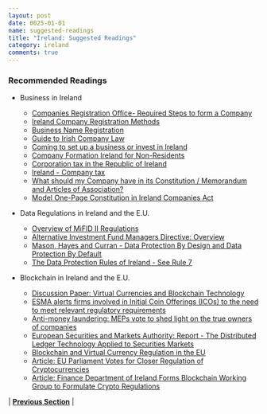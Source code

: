 ```yaml
---
layout: post
date: 0025-01-01
name: suggested-readings
title: "Ireland: Suggested Readings"
category: ireland
comments: true
---
```

### Recommended Readings
* Business in Ireland
   * [Companies Registration Office- Required Steps to form a Company](https://www.cro.ie/Registration/Company/Required-Steps)
   * [Ireland Company Registration Methods](https://www.cro.ie/Registration/Company/Registration-Methods)
   * [Business Name Registration](https://www.cro.ie/Registration/Business-Name)
   * [Guide to Irish Company Law](http://www.arthurcox.com/wp-content/uploads/2014/01/Arthur-Cox-Guide-to-Irish-Company-Law-Autumn-2011.pdf)
   * [Coming to set up a business or invest in Ireland](http://www.citizensinformation.ie/en/employment/types_of_employment/self_employment/coming_to_set_up_a_business_in_ireland.html)
   * [Company Formation Ireland for Non-Residents](https://www.companyformations.ie/company-formations/non-resident-companies/)
   * [Corporation tax in the Republic of Ireland](https://en.wikipedia.org/wiki/Corporation_tax_in_the_Republic_of_Ireland)
   * [Ireland - Company tax](https://europa.eu/youreurope/business/vat-customs/company-tax/ireland/index_en.htm)
   * [What should my Company have in its Constitution / Memorandum and Articles of Association?](https://www.companyformations.ie/blog/what-should-my-company-have-in-its-constitution-memorandum-and-articles-of-association/)
   * [Model One-Page Constitution in Ireland Companies Act](http://www.irishstatutebook.ie/eli/2014/act/38/schedule/1/enacted/en/html)

* Data Regulations in Ireland and the E.U.
   * [Overview of MiFID II Regulations](https://www.fca.org.uk/mifid-ii/1-overview)
   * [Alternative Investment Fund Managers Directive: Overview](http://www.matheson.com/images/uploads/publications/AIFMD_Factsheet_Overview.pdf)
   * [Mason, Hayes and Curran - Data Protection By Design and Data Protection By Default](https://www.mhc.ie/latest/blog/edps-opinion-data-protection-by-design-and-default)
   * [The Data Protection Rules of Ireland - See Rule 7](https://www.dataprotection.ie/docs/The-Data-Protection-Rules/21.htm)

* Blockchain in Ireland and the E.U.
   * [Discussion Paper: Virtual Currencies and Blockchain Technology](http://www.finance.gov.ie/wp-content/uploads/2018/03/Virtual-Currencies-and-Blockchain-Technology-March-2018.pdf)
   * [ESMA alerts firms involved in Initial Coin Offerings (ICOs) to the need to meet relevant regulatory requirements](https://www.esma.europa.eu/sites/default/files/library/esma50-157-828_ico_statement_firms.pdf)
   * [Anti-money laundering: MEPs vote to shed light on the true owners of companies](http://www.europarl.europa.eu/news/en/press-room/20180411IPR01527/anti-money-laundering-meps-vote-to-shed-light-on-the-true-owners-of-companies)
   * [European Securities and Markets Authority: Report - The Distributed Ledger Technology Applied to Securities Markets](https://www.esma.europa.eu/sites/default/files/library/dlt_report_-_esma50-1121423017-285.pdf)
   * [Blockchain and Virtual Currency Regulation in the EU](https://www.globalpolicywatch.com/2018/01/blockchain-and-virtual-currency-regulation-in-the-eu/)
   * [Article: EU Parliament Votes for Closer Regulation of Cryptocurrencies](https://www.coindesk.com/eu-parliament-votes-for-closer-regulation-of-cryptocurrencies/)
   * [Article: Finance Department of Ireland Forms Blockchain Working Group to Formulate Crypto Regulations](https://www.crypto-news.in/news/finance-department-ireland-forms-blockchain-working-group-formulate-crypto-regulations/)



| **[Previous Section]( https://neo-project.github.io/global-blockchain-compliance-hub//ireland/ireland-nullify-smart-contracts.html)** |
